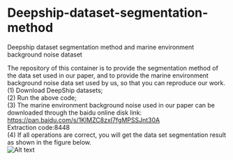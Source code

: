 # Deepship-dataset-segmentation-method
Deepship dataset segmentation method and marine environment background noise dataset

The repository of this container is to provide the segmentation method of the data set used in our paper, and to provide the marine environment background noise data set used by us, so that you can reproduce our work.
(1) Download DeepShip datasets;  
(2) Run the above code;  
(3) The marine environment background noise used in our paper can be downloaded through the baidu online disk link:  
https://pan.baidu.com/s/1KlMZC8zxI7fgMPSSJnt30A   
Extraction code:8448   
(4) If all operations are correct, you will get the data set segmentation result as shown in the figure below.  
![Alt text](https://github.com/ZhuPengsen/Deepship-dataset-segmentation-method/blob/main/a.jpg)

